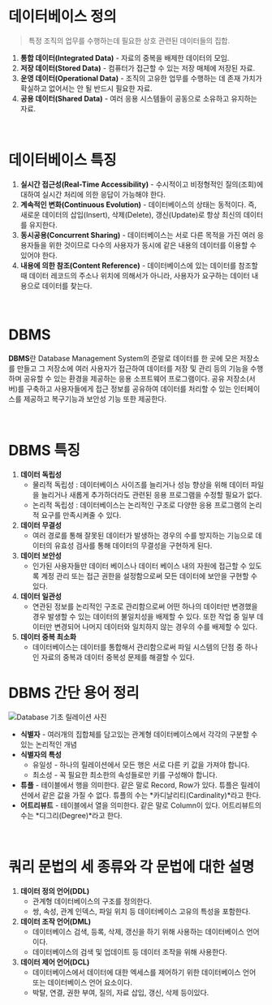 

# 데이터베이스 정의

> 특정 조직의 업무를 수행하는데 필요한 상호 관련된 데이터들의 집합.

1. **통합 데이터(Integrated Data)** - 자료의 중복을 배제한 데이터의 모임.
2. **저장 데이터(Stored Data)** - 컴퓨터가 접근할 수 있는 저장 매체에 저장된 자료.
3. **운영 데이터(Operational Data)** - 조직의 고유한 업무를 수행하는 데 존재 가치가 확실하고 없어서는 안 될 반드시 필요한 자료.
4. **공용 데이터(Shared Data)** - 여러 응용 시스템들이 공동으로 소유하고 유지하는 자료.

<br/>

# 데이터베이스 특징

1. **실시간 접근성(Real-Time Accessibility)** - 수시적이고 비정형적인 질의(조회)에 대하여 실시간 처리에 의한 응답이 가능해야 한다. 
2. **계속적인 변화(Continuous Evolution)** - 데이터베이스의 상태는 동적이다. 즉, 새로운 데이터의 삽입(Insert), 삭제(Delete), 갱신(Update)로 항상 최신의 데이터를 유지한다. 
3. **동시공용(Concurrent Sharing)** - 데이터베이스는 서로 다른 목적을 가진 여러 응용자들을 위한 것이므로 다수의 사용자가 동시에 같은 내용의 데이터를 이용할 수 있어야 한다. 
4. **내용에 의한 참조(Content Reference)** - 데이터베이스에 있는 데이터를 참조할 때 데이터 레코드의 주소나 위치에 의해서가 아니라, 사용자가 요구하는 데이터 내용으로 데이터를 찾는다. 

<br/>



# DBMS

**DBMS**란 Database Management System의 준말로 데이터를 한 곳에 모은 저장소를 만들고 그 저장소에 여러 사용자가 접근하여 데이터를 저장 및 관리 등의 기능을 수행하며 공유할 수 있는 환경을 제공하는 응용 소프트웨어 프로그램이다. 공유 저장소(서버)를 구축하고 사용자들에게 접근 정보를 공유하여 데이터를 처리할 수 있는 인터페이스를 제공하고 복구기능과 보안성 기능 또한 제공한다.

<br/>



# DBMS 특징

1. **데이터 독립성**
   - 물리적 독립성 : 데이터베이스 사이즈를 늘리거나 성능 향상을 위해 데이터 파일을 늘리거나 새롭게 추가하더라도 관련된 응용 프로그램을 수정할 필요가 없다. 
   - 논리적 독립성 : 데이터베이스는 논리적인 구조로 다양한 응용 프로그램의 논리적 요구를 만족시켜줄 수 있다. 
2. **데이터 무결성**
   - 여러 경로를 통해 잘못된 데이터가 발생하는 경우의 수를 방지하는 기능으로 데이터의 유효성 검사를 통해 데이터의 무결성을 구현하게 된다. 
3. **데이터 보안성**
   - 인가된 사용자들만 데이터 베이스나 데이터 베이스 내의 자원에 접근할 수 있도록 계정 관리 또는 접근 권한을 설정함으로써 모든 데이터에 보안을 구현할 수 있다. 
4. **데이터 일관성**
   - 연관된 정보를 논리적인 구조로 관리함으로써 어떤 하나의 데이터만 변경했을 경우 발생할 수 있는 데이터의 불일치성을 배제할 수 있다. 또한 작업 중 일부 데이터만 변경되어 나머지 데이터와 일치하지 않는 경우의 수를 배제할 수 있다. 
5. **데이터 중복 최소화**
   - 데이터베이스는 데이터를 통합해서 관리함으로써 파일 시스템의 단점 중 하나인 자료의 중복과 데이터 중복성 문제를 해결할 수 있다.

# DBMS 간단 용어 정리

![Database 기초 릴레이션 사진](https://user-images.githubusercontent.com/51367622/119333947-7a37f980-bcc5-11eb-96ca-8c5b59545862.png)

- **식별자** - 여러개의 집합체를 담고있는 관계형 데이터베이스에서 각각의 구분할 수 있는 논리적인 개념 
- **식별자의 특성**
  - 유일성 - 하나의 릴레이션에서 모든 행은 서로 다른 키 값을 가져야 합니다. 
  - 최소성 - 꼭 필요한 최소한의 속성들로만 키를 구성해야 합니다. 
- **튜플** - 테이블에서 행을 의미한다. 같은 말로 Record, Row가 있다. 튜플은 릴레이션에서 같은 값을 가질 수 없다. 튜플의 수는 *카디날리티(Cardinality)*라고 한다. 
- **어트리뷰트** - 테이블에서 열을 의미한다. 같은 말로 Column이 있다. 어트리뷰트의 수는 *디그리(Degree)*라고 한다.

<br/>

# 쿼리 문법의 세 종류와 각 문법에 대한 설명

1. **데이터 정의 언어(DDL)**
   - 관계형 데이터베이스의 구조를 정의한다.
   - 쌍, 속성, 관계 인덱스, 파일 위치 등 데이터베이스 고유의 특성을 포함한다. 
2. **데이터 조작 언어(DML)**
   - 데이터베이스 검색, 등록, 삭제, 갱신을 하기 위해 사용하는 데이터베이스 언어이다. 
   - 데이터베이스의 검색 및 업데이트 등 데이터 조작을 위해 사용한다. 
3. **데이터 제어 언어(DCL)**
   - 데이터베이스에서 데이터에 대한 엑세스를 제어하기 위한 데이터베이스 언어 또는 데이터베이스 언어 요소이다. 
   - 박탈, 연결, 권한 부여, 질의, 자료 삽입, 갱신, 삭제 등이있다.

